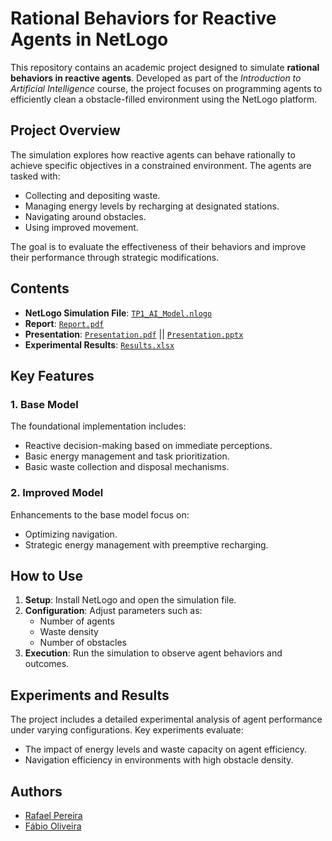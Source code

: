 # Rational Behaviors for Reactive Agents in NetLogo

This repository contains an academic project designed to simulate **rational behaviors in reactive agents**. Developed as part of the *Introduction to Artificial Intelligence* course, the project focuses on programming agents to efficiently clean a obstacle-filled environment using the NetLogo platform.

## Project Overview

The simulation explores how reactive agents can behave rationally to achieve specific objectives in a constrained environment. The agents are tasked with:
- Collecting and depositing waste.
- Managing energy levels by recharging at designated stations.
- Navigating around obstacles.
- Using improved movement.

The goal is to evaluate the effectiveness of their behaviors and improve their performance through strategic modifications.

## Contents
- **NetLogo Simulation File**: [`TP1_AI_Model.nlogo`](TP1_aspiradores.nlogo)
- **Report**: [`Report.pdf`](Relatorio.pdf)
- **Presentation**: [`Presentation.pdf`](Apresentacao.pdf) || [`Presentation.pptx`](Apresentacao.pptx)
- **Experimental Results**: [`Results.xlsx`](Resultados.xlsx)

## Key Features
### 1. Base Model
The foundational implementation includes:
- Reactive decision-making based on immediate perceptions.
- Basic energy management and task prioritization.
- Basic waste collection and disposal mechanisms.

### 2. Improved Model
Enhancements to the base model focus on:
- Optimizing navigation.
- Strategic energy management with preemptive recharging.

## How to Use
1. **Setup**: Install NetLogo and open the simulation file.
2. **Configuration**: Adjust parameters such as:
   - Number of agents
   - Waste density
   - Number of obstacles
3. **Execution**: Run the simulation to observe agent behaviors and outcomes.

## Experiments and Results
The project includes a detailed experimental analysis of agent performance under varying configurations. Key experiments evaluate:
- The impact of energy levels and waste capacity on agent efficiency.
- Navigation efficiency in environments with high obstacle density.

## Authors
- [Rafael Pereira](https://github.com/rafaelp3re1ra)
- [Fábio Oliveira]()
